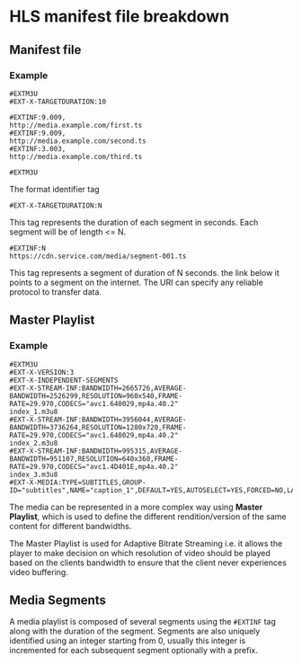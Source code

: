 # HLS manifest file breakdown

## Manifest file

### Example

```m3u8
#EXTM3U
#EXT-X-TARGETDURATION:10

#EXTINF:9.009,
http://media.example.com/first.ts
#EXTINF:9.009,
http://media.example.com/second.ts
#EXTINF:3.003,
http://media.example.com/third.ts
```

```m3u8
#EXTM3U
```

The format identifier tag

```m3u8
#EXT-X-TARGETDURATION:N
```

This tag represents the duration of each segment in seconds. Each segment will be of length <= N.

```m3u8
#EXTINF:N
https://cdn.service.com/media/segment-001.ts
```

This tag represents a segment of duration of N seconds. the link below it points to a segment on the internet.
The URI can specify any reliable protocol to transfer data.

## Master Playlist

### Example

```m3u8
#EXTM3U
#EXT-X-VERSION:3
#EXT-X-INDEPENDENT-SEGMENTS
#EXT-X-STREAM-INF:BANDWIDTH=2665726,AVERAGE-BANDWIDTH=2526299,RESOLUTION=960x540,FRAME-RATE=29.970,CODECS="avc1.640029,mp4a.40.2"
index_1.m3u8
#EXT-X-STREAM-INF:BANDWIDTH=3956044,AVERAGE-BANDWIDTH=3736264,RESOLUTION=1280x720,FRAME-RATE=29.970,CODECS="avc1.640029,mp4a.40.2"
index_2.m3u8
#EXT-X-STREAM-INF:BANDWIDTH=995315,AVERAGE-BANDWIDTH=951107,RESOLUTION=640x360,FRAME-RATE=29.970,CODECS="avc1.4D401E,mp4a.40.2"
index_3.m3u8
#EXT-X-MEDIA:TYPE=SUBTITLES,GROUP-ID="subtitles",NAME="caption_1",DEFAULT=YES,AUTOSELECT=YES,FORCED=NO,LANGUAGE="eng",URI="index_4_0.m3u8"
```

The media can be represented in a more complex way using **Master Playlist**, which is used to define the different rendition/version of the same content
for different bandwidths.

The Master Playlist is used for Adaptive Bitrate Streaming i.e. it allows the player to make decision on which resolution of video should be played based on the
clients bandwidth to ensure that the client never experiences video buffering.

## Media Segments

A media playlist is composed of several segments using the `#EXTINF` tag along with the duration of the segment.
Segments are also uniquely identified using an integer starting from 0, usually this integer is incremented for each subsequent segment optionally with a prefix.
